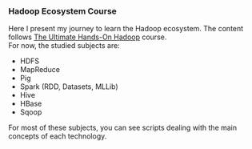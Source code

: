 <h3>Hadoop Ecosystem Course</h3>
<p>
Here I present my journey to learn the Hadoop ecosystem. The content follows <a href='https://www.udemy.com/course/the-ultimate-hands-on-hadoop-tame-your-big-data/'>The Ultimate Hands-On Hadoop</a> course.<br/>
For now, the studied subjects are:
<ul>
    <li>HDFS</li>
    <li>MapReduce</li>
    <li>Pig</li>
    <li>Spark (RDD, Datasets, MLLib)</li>
    <li>Hive</li>
    <li>HBase</li>
    <li>Sqoop</li>
</ul>

For most of these subjects, you can see scripts dealing with the main concepts of each technology.

</p>

